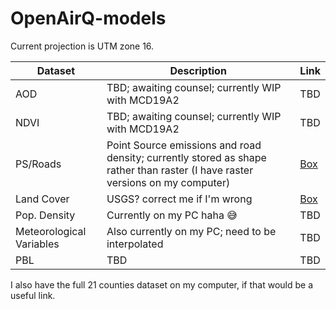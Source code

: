 # OpenAirQ-models
Current projection is UTM zone 16.

| Dataset | Description | Link  |
|---|---|---|
| AOD | TBD; awaiting counsel; currently WIP with MCD19A2 | TBD |
| NDVI | TBD; awaiting counsel; currently WIP with MCD19A2 | TBD |
| PS/Roads | Point Source emissions and road density; currently stored as shape rather than raster (I have raster versions on my computer) | [Box](https://uchicago.app.box.com/file/777335933846) |
| Land Cover | USGS? correct me if I'm wrong | [Box](https://uchicago.app.box.com/s/91hv3royvxncr9z0ftmfwhyad5zfl14p/folder/135021951276) |
| Pop. Density | Currently on my PC haha 😅 | TBD |
| Meteorological Variables | Also currently on my PC; need to be interpolated | TBD |
| PBL | TBD | TBD |

I also have the full 21 counties dataset on my computer, if that would be a useful link.